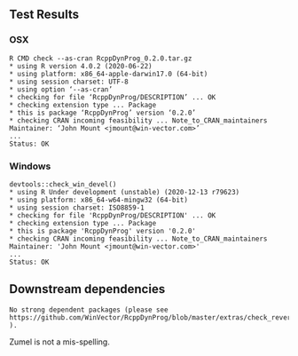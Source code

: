 


## Test Results


### OSX

    R CMD check --as-cran RcppDynProg_0.2.0.tar.gz 
    * using R version 4.0.2 (2020-06-22)
    * using platform: x86_64-apple-darwin17.0 (64-bit)
    * using session charset: UTF-8
    * using option ‘--as-cran’
    * checking for file ‘RcppDynProg/DESCRIPTION’ ... OK
    * checking extension type ... Package
    * this is package ‘RcppDynProg’ version ‘0.2.0’
    * checking CRAN incoming feasibility ... Note_to_CRAN_maintainers
    Maintainer: ‘John Mount <jmount@win-vector.com>’
    ...
    Status: OK

### Windows

    devtools::check_win_devel()
    * using R Under development (unstable) (2020-12-13 r79623)
    * using platform: x86_64-w64-mingw32 (64-bit)
    * using session charset: ISO8859-1
    * checking for file 'RcppDynProg/DESCRIPTION' ... OK
    * checking extension type ... Package
    * this is package 'RcppDynProg' version '0.2.0'
    * checking CRAN incoming feasibility ... Note_to_CRAN_maintainers
    Maintainer: 'John Mount <jmount@win-vector.com>'
    ...
    Status: OK
    
## Downstream dependencies

    No strong dependent packages (please see https://github.com/WinVector/RcppDynProg/blob/master/extras/check_reverse_dependencies.md ).

Zumel is not a mis-spelling.

